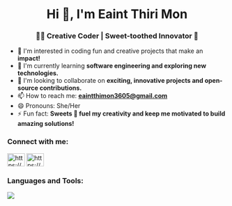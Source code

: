 <h1 align="center">Hi 👋, I'm Eaint Thiri Mon</h1>
<h3 align="center">👨‍💻 Creative Coder | Sweet-toothed Innovator 🍬</h3>

- 👀 I'm interested in coding fun and creative projects that make an **impact!**
- 🌱 I'm currently learning **software engineering and exploring new technologies.**
- 👯 I'm looking to collaborate on **exciting, innovative projects and open-source contributions.**
- 📫 How to reach me: **eaintthimon3605@gmail.com**
- 😄 Pronouns: She/Her
- ⚡ Fun fact: **Sweets 🍬 fuel my creativity and keep me motivated to build amazing solutions!**

<h3 align="left">Connect with me:</h3>
<p align="left">
<a href="https://linkedin.com/in/https://www.linkedin.com/in/eaint-thiri-mon-83242626a/" target="blank"><img align="center" src="https://raw.githubusercontent.com/rahuldkjain/github-profile-readme-generator/master/src/images/icons/Social/linked-in-alt.svg" alt="https://www.linkedin.com/in/eaint-thiri-mon-83242626a/" height="30" width="40" /></a>
<a href="https://fb.com/https://www.facebook.com/eaint.t.mon.7?mibextid=zbwkwl" target="blank"><img align="center" src="https://raw.githubusercontent.com/rahuldkjain/github-profile-readme-generator/master/src/images/icons/Social/facebook.svg" alt="https://www.facebook.com/eaint.t.mon.7?mibextid=zbwkwl" height="30" width="40" /></a>
</p>

<h3 align="left">Languages and Tools:</h3>
<p align="left">
  <img src="https://skillicons.dev/icons?i=bootstrap,css,figma,html,java,laravel,mysql" />
</p>

